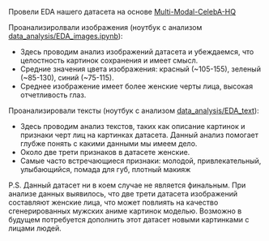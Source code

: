 Провели EDA нашего датасета на основе [Multi-Modal-CelebA-HQ](https://github.com/IIGROUP/MM-CelebA-HQ-Dataset) 

Проанализиролвали изображения (ноутбук с анализом [data_analysis/EDA_images.ipynb](./data_analysis/EDA_images.ipynb)):

- Здесь проводим анализ изображений датасета и убеждаемся, что целостность картинок сохранения и имеет смысл.
- Средние значения цвета изображения: красный (~105-155), зеленый (~85-130), синий (~75-115).
- Среднее изображение имеет более женские черты лица, высокая отчетливость глаз.

Проанализировали тексты (ноутбук с анализом [data_analysis/EDA_text](./data_analysis/EDA_text.ipynb)):

- Здесь проводим анализ текстов, таких как описание картинок и признаки черт лиц на картинках датасета. Данный анализ помогает глубже понять с какими данными мы имеем дело.
- Около две трети признаков в датасете женские.
- Самые часто встречающиеся признаки: молодой, привлекательный, улыбающийся, помада для губ, плотный макияж

P.S. Данный датасет ни в коем случае не является финальным. При анализе данных выявилось, что две трети датасета изображений составляют женские лица, что может повлиять на качество сгенерированных мужских аниме картинок моделью. Возможно в будущем потребуется дополнить этот датасет новыми картинками с лицами людей.
